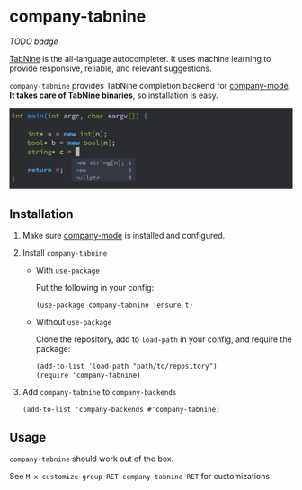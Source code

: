 # company-tabnine

*TODO badge*

[TabNine](https://tabnine.com/) is the all-language autocompleter. It uses machine learning to provide responsive, reliable, and relevant suggestions.

`company-tabnine` provides TabNine completion backend for [company-mode](https://github.com/company-mode/company-mode). **It takes care of TabNine binaries**, so installation is easy.

![screenshot](screenshot.png)

## Installation

1. Make sure [company-mode](https://github.com/company-mode/company-mode) is installed and configured.

2. Install `company-tabnine`
   - With `use-package`

	 Put the following in your config:

	 ```emacs
	 (use-package company-tabnine :ensure t)
	 ```

   - Without `use-package`

	 Clone the repository, add to `load-path` in your config, and require the package:

	 ```emacs
	 (add-to-list 'load-path "path/to/repository")
	 (require 'company-tabnine)
	 ```

3. Add `company-tabnine` to `company-backends`
   ```emacs
   (add-to-list 'company-backends #'company-tabnine)
   ```

## Usage

`company-tabnine` should work out of the box.

See `M-x customize-group RET company-tabnine RET` for customizations.

